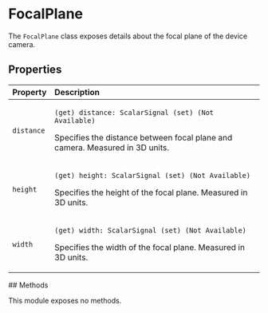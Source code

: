 # FocalPlane

The `FocalPlane` class exposes details about the focal plane of the device camera.

## Properties

<table>
  <thead>
    <tr>
      <th style="text-align:left">Property</th>
      <th style="text-align:left">Description</th>
    </tr>
  </thead>
  <tbody>
    <tr>
      <td style="text-align:left"><code>distance</code>
      </td>
      <td style="text-align:left">
        <p><code>(get) distance: ScalarSignal (set) (Not Available)</code>
        </p>
        <p>Specifies the distance between focal plane and camera. Measured in 3D
          units.</p>
      </td>
    </tr>
    <tr>
      <td style="text-align:left"><code>height</code>
      </td>
      <td style="text-align:left">
        <p><code>(get) height: ScalarSignal (set) (Not Available)</code>
        </p>
        <p>Specifies the height of the focal plane. Measured in 3D units.</p>
      </td>
    </tr>
    <tr>
      <td style="text-align:left"><code>width</code>
      </td>
      <td style="text-align:left">
        <p><code>(get) width: ScalarSignal (set) (Not Available)</code>
        </p>
        <p>Specifies the width of the focal plane. Measured in 3D units.</p>
      </td>
    </tr>
  </tbody>
</table>## Methods

This module exposes no methods.

